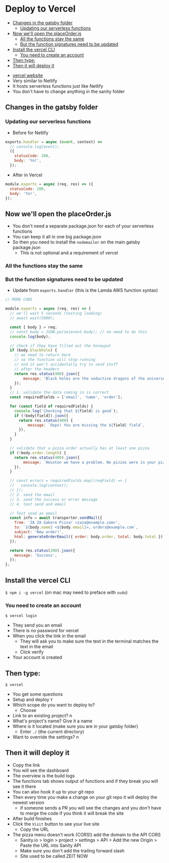 # Deploy to Vercel
<!-- MarkdownTOC -->

- [Changes in the gatsby folder](#changes-in-the-gatsby-folder)
  - [Updating our serverless functions](#updating-our-serverless-functions)
- [Now we'll open the placeOrder.js](#now-well-open-the-placeorderjs)
  - [All the functions stay the same](#all-the-functions-stay-the-same)
  - [But the function signatures need to be updated](#but-the-function-signatures-need-to-be-updated)
- [Install the vercel CLI](#install-the-vercel-cli)
  - [You need to create an account](#you-need-to-create-an-account)
- [Then type:](#then-type)
- [Then it will deploy it](#then-it-will-deploy-it)

<!-- /MarkdownTOC -->

* [vercel website](https://vercel.com/)
* Very similar to Netlify
* It hosts serverless functions just like Netlify
* You don't have to change anything in the sanity folder

## Changes in the gatsby folder
### Updating our serverless functions
* Before for Netlify

```js
exports.handler = async (event, context) =>
  // console.log(event);
  ({
    statusCode: 200,
    body: 'Yo!',
  });
```

* After in Vercel

```js
module.exports = async (req, res) => ({
  statusCode: 200,
  body: 'Yo!',
});
```

## Now we'll open the placeOrder.js
* You don't need a separate package.json for each of your serverless functions
* You can keep it all in one big package.json
* So then you need to install the `nodemailer` on the main gatsby package.json
    - This is not optional and a requirement of vercel

### All the functions stay the same

### But the function signatures need to be updated
* Update from `exports.handler` (this is the Lamda AWS function syntax)

```js
// MORE CODE

module.exports = async (req, res) => {
  // we'll wait 5 seconds (testing loading)
  // await wait(5000);

  const { body } = req;
  // const body = JSON.parse(event.body); // no need to do this
  console.log(body);

  // check if they have filled out the honeypot
  if (body.blackhole) {
    // we need to return here
    // so the function will stop running
    // and it won't accidentally try to send stuff
    // after the headers
    return res.status(400).json({
        message: 'Black holes are the seductive dragons of the universe. ERROR_ID: VH0U812',
    });
  }
  // 1. validate the data coming in is correct
  const requiredFields = ['email', 'name', 'order'];

  for (const field of requiredFields) {
    console.log(`Checking that ${field} is good`);
    if (!body[field]).json({
      return res.status(400) {
          message: `Oops! You are missing the ${field} field`,
      }),
    }
  }

  // validate that a pizza order actually has at least one pizza
  if (!body.order.length) {
    return res.status(400).json({
        message: `Houston we have a problem. No pizzas were in your pizza order Duh!`,
    }),
  }

  // const errors = requiredFields.map((reqField) => {
  //   console.log(context);
  // });
  // 2. send the email
  // 3. send the success or error message
  // 4. test send and email

  // Test send an email
  const info = await transporter.sendMail({
    from: 'ZA ZA Gabore Pizza! <zaza@example.com>',
    to: `${body.name} <${body.email}>, orders@example.com`,
    subject: 'New order!',
    html: generateOrderEmail({ order: body.order, total: body.total }),
  });

  return res.status(200).json({
    message: 'Success',
  });
};
```

## Install the vercel CLI
`$ npm i -g vercel` (on mac may need to preface with `sudo`)

### You need to create an account
`$ vercel login`

* They send you an email
* There is no password for vercel
* When you click the link in the email
    - They will ask you to make sure the text in the terminal matches the text in the email
    - Click verify
* Your account is created

## Then type:
`$ vercel`

* You get some questions
* Setup and deploy `Y`
* Which scope do you want to deploy to?
    - Choose
* Link to an existing project? n
* What's project's name? Give it a name
* Where is it located (make sure you are in your gatsby folder)
    - Enter `./` (the current directory)
* Want to override the settings? n

## Then it will deploy it
* Copy the link
* You will see the dashboard
* The overview is the build logs
* The functions tab shows output of functions and if they break you will see it there
* You can also hook it up to your git repo
* Then every time you make a change on your git repo it will deploy the newest version
    - if someone sends a PR you will see the changes and you don't have to merge the code if you think it will break the site
* After build finishes
* Click the `Visit` button to see your live site
    - Copy the URL
* The pizza menu doesn't work (CORS!) add the domain to the API CORS
    - Sanity.io > login > project > settings > API > Add the new Origin > Paste the URL into Sanity API
    - Make sure you don't add the trailing forward slash
    - Site used to be called ZEIT NOW
